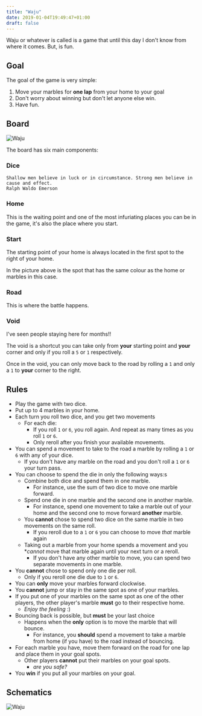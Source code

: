 ```yaml
---
title: "Waju"
date: 2019-01-04T19:49:47+01:00
draft: false
---
```


Waju or whatever is called is a game that until this day I don't know from where it comes. But, is fun.

## Goal

The goal of the game is very simple:

1. Move your marbles for **one lap** from your home to your goal
2. Don't worry about winning but don't let anyone else win.
3. Have fun.

## Board

![Waju](/img/waju_text.jpg)

The board has six main components:

### Dice

    Shallow men believe in luck or in circumstance. Strong men believe in cause and effect.
    Ralph Waldo Emerson

### Home

This is the waiting point and one of the most infuriating places you can be in the game, it's also the place where you start.

### Start

The starting point of your home is always located in the first spot to the right of your home.

In the picture above is the spot that has the same colour as the home or marbles in this case.

### Road

This is where the battle happens.

### Void

I've seen people staying here for months!!

The void is a shortcut you can take only from **your** starting point and **your** corner and only if you roll a `5` or `1` respectively.

Once in the void, you can only move back to the road by rolling a `1` and only a `1` to **your** corner to the right.

## Rules

* Play the game with two dice.
* Put up to 4 marbles in your home.
* Each turn you roll two dice, and you get two movements
  * For each die:
      * If you roll `1` or `6`, you roll again. And repeat as many times as you roll `1` or `6`.
      * Only reroll after you finish your available movements.
* You can spend a movement to take to the road a marble by rolling a `1` or `6` with any of your dice.
  * If you don't have any marble on the road and you don't roll a `1` or `6` your turn pass.
* You can choose to spend the die in only the following ways:s
  * Combine both dice and spend them in one marble.
      * For instance, use the sum of two dice to move one marble forward.
  * Spend one die in one marble and the second one in another marble.
      * For instance, spend one movement to take a marble out of your home and the second one to move forward **another** marble.
  * You **cannot** chose to spend two dice on the same marble in two movements on the same roll.
      * If you reroll due to a `1` or `6` you can choose to move _that_ marble again
  * Taking out a marble from your home spends a movement and you **cannot* move that marble again until your next turn or a reroll.
    * If you don't have any other marble to move, you can spend two separate movements in one marble.
* You **cannot** chose to spend only one die per roll.
  * Only if you reroll one die due to `1` or `6`.
* You can **only** move your marbles forward clockwise.
* You **cannot** jump or stay in the same spot as one of your marbles.
* If you put one of your marbles on the same spot as one of the other players, the other player's marble **must** go to their respective home.
  * _Enjoy the feeling_ :)
* Bouncing back is possible, but **must** be your last choice
  * Happens when the **only** option is to move the marble that will bounce.
    * For instance, you **should** spend a movement to take a marble from home (if you have) to the road instead of bouncing.
* For each marble you have, move them forward on the road for one lap and place them in your goal spots.
  * Other players **cannot** put their marbles on your goal spots.
      * _are you safe?_
* You **win** if you put all your marbles on your goal.

## Schematics

![Waju](/img/waju.png)